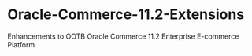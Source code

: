 # Oracle-Commerce-11.2-Extensions
Enhancements to OOTB Oracle Commerce 11.2 Enterprise E-commerce Platform
